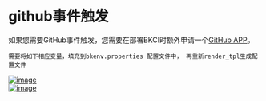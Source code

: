 # github事件触发

如果您需要GitHub事件触发，您需要在部署BKCI时额外申请一个[GitHub APP](https://docs.github.com/en/developers/apps/getting-started-with-apps/about-apps)。

```text
需要将如下相应变量，填充到bkenv.properties 配置文件中， 再重新render_tpl生成配置文件
```

[![image](https://user-images.githubusercontent.com/16686129/99356538-47abdf00-28e5-11eb-9c25-bc000ff719da.png)](https://user-images.githubusercontent.com/16686129/99356538-47abdf00-28e5-11eb-9c25-bc000ff719da.png)  
[![image](https://user-images.githubusercontent.com/16686129/99356232-cce2c400-28e4-11eb-88bf-44e60505abbd.png)](https://user-images.githubusercontent.com/16686129/99356232-cce2c400-28e4-11eb-88bf-44e60505abbd.png)

